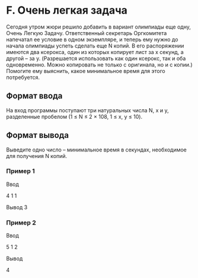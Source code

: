# F. Очень легкая задача

Сегодня утром жюри решило добавить в вариант олимпиады еще одну, Очень Легкую Задачу. Ответственный секретарь Оргкомитета напечатал ее условие в одном экземпляре, и теперь ему нужно до начала олимпиады успеть сделать еще N копий. В его распоряжении имеются два ксерокса, один из которых копирует лист за х секунд, а другой – за y. (Разрешается использовать как один ксерокс, так и оба одновременно. Можно копировать не только с оригинала, но и с копии.) Помогите ему выяснить, какое минимальное время для этого потребуется.

## Формат ввода

На вход программы поступают три натуральных числа N, x и y, разделенные пробелом (1 ≤ N ≤ 2 × 108, 1 ≤ x, y ≤ 10).

## Формат вывода

Выведите одно число – минимальное время в секундах, необходимое для получения N копий.

### Пример 1

Ввод

4 1 1

Вывод
3

### Пример 2

Ввод

5 1 2

Вывод

4
